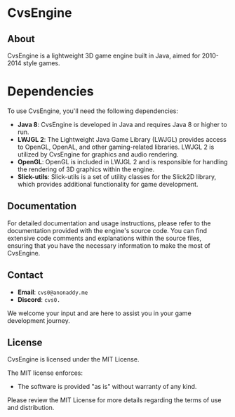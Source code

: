 # CvsEngine

## About

CvsEngine is a lightweight 3D game engine built in Java, aimed for 2010-2014 style games.

# Dependencies

To use CvsEngine, you'll need the following dependencies:

* **Java 8**: CvsEngine is developed in Java and requires Java 8 or higher to run.
* **LWJGL 2**: The Lightweight Java Game Library (LWJGL) provides access to OpenGL, OpenAL, and other gaming-related libraries. LWJGL 2 is utilized by CvsEngine for graphics and audio rendering.
* **OpenGL**: OpenGL is included in LWJGL 2 and is responsible for handling the rendering of 3D graphics within the engine.
* **Slick-utils**: Slick-utils is a set of utility classes for the Slick2D library, which provides additional functionality for game development.

## Documentation

For detailed documentation and usage instructions, please refer to the documentation provided with the engine's source code. You can find extensive code comments and explanations within the source files, ensuring that you have the necessary information to make the most of CvsEngine.

## Contact

* **Email**: `cvs0@anonaddy.me`
* **Discord**: `cvs0.`

We welcome your input and are here to assist you in your game development journey.

## License

CvsEngine is licensed under the MIT License.

The MIT license enforces:

* The software is provided "as is" without warranty of any kind.

Please review the MIT License for more details regarding the terms of use and distribution.